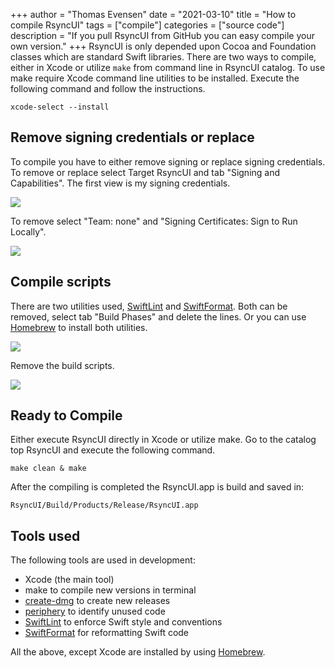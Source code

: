 +++
author = "Thomas Evensen"
date = "2021-03-10"
title =  "How to compile RsyncUI"
tags = ["compile"]
categories = ["source code"]
description = "If you pull RsyncUI from GitHub you can easy compile your own version."
+++
RsyncUI is only depended upon Cocoa and  Foundation classes which are standard Swift libraries. There are two ways to compile, either in Xcode or utilize `make` from command line in RsyncUI catalog. To use make require Xcode command line utilities to be installed. Execute the following command and follow the instructions.

`xcode-select --install`

## Remove signing credentials or replace

To compile you have to either remove signing or replace signing credentials. To remove or replace select Target RsyncUI and tab "Signing and Capabilities". The first view is my signing credentials.

![](/images/RsyncUI/master/compile/signing.png)

To remove select "Team: none" and "Signing Certificates: Sign to Run Locally".

![](/images/RsyncUI/master/compile/nonsigning.png)

## Compile scripts

There are two utilities used, [SwiftLint](https://github.com/realm/SwiftLint) and [SwiftFormat](https://github.com/nicklockwood/SwiftFormat). Both can be removed, select tab "Build Phases" and delete the lines. Or you can use [Homebrew](https://brew.sh/index_nb) to install both utilities.

![](/images/RsyncUI/master/compile/scripts.png)

Remove the build scripts.

![](/images/RsyncUI/master/compile/nonscripts.png)

## Ready to Compile

Either execute RsyncUI directly in Xcode or utilize make. Go to the catalog top RsyncUI and execute the following command.

`make clean & make`

After the compiling is completed the RsyncUI.app is build and saved in:

`RsyncUI/Build/Products/Release/RsyncUI.app`

## Tools used

The following tools are used in development:

- Xcode (the main tool)
- make to compile new versions in terminal
- [create-dmg](https://github.com/sindresorhus/create-dmg) to create new releases
- [periphery](https://github.com/peripheryapp/periphery) to identify unused code
- [SwiftLint](https://github.com/realm/SwiftLint) to enforce Swift style and conventions
- [SwiftFormat](https://github.com/nicklockwood/SwiftFormat) for reformatting Swift code

All the above, except Xcode are installed by using [Homebrew](https://brew.sh/).
